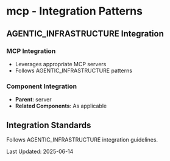 # mcp - Integration Patterns

## AGENTIC_INFRASTRUCTURE Integration

### MCP Integration
- Leverages appropriate MCP servers
- Follows AGENTIC_INFRASTRUCTURE patterns

### Component Integration
- **Parent**: server
- **Related Components**: As applicable

## Integration Standards

Follows AGENTIC_INFRASTRUCTURE integration guidelines.

Last Updated: 2025-06-14
